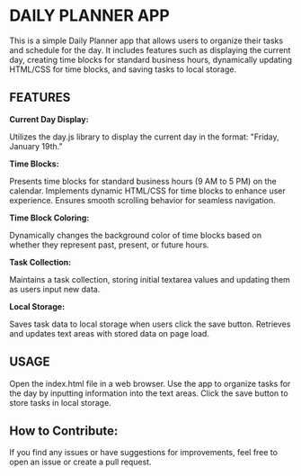 # **DAILY PLANNER APP**

This is a simple Daily Planner app that allows users to organize their tasks and schedule for the day.
It includes features such as displaying the current day, creating time blocks for standard business hours, dynamically updating HTML/CSS for time blocks, and saving tasks to local storage.

## **FEATURES**

**Current Day Display:**

Utilizes the day.js library to display the current day in the format: "Friday, January 19th."

**Time Blocks:**

Presents time blocks for standard business hours (9 AM to 5 PM) on the calendar.
Implements dynamic HTML/CSS for time blocks to enhance user experience.
Ensures smooth scrolling behavior for seamless navigation.

**Time Block Coloring:**

Dynamically changes the background color of time blocks based on whether they represent past, present, or future hours.

**Task Collection:**

Maintains a task collection, storing initial textarea values and updating them as users input new data.

**Local Storage:**

Saves task data to local storage when users click the save button.
Retrieves and updates text areas with stored data on page load.

## **USAGE**

Open the index.html file in a web browser.
Use the app to organize tasks for the day by inputting information into the text areas.
Click the save button to store tasks in local storage.


## **How to Contribute:**

If you find any issues or have suggestions for improvements, feel free to open an issue or create a pull request.
